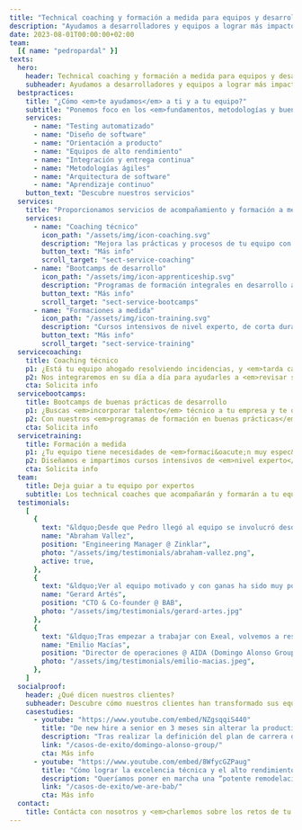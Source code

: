 ```yaml
---
title: "Technical coaching y formación a medida para equipos y desarrolladores de software"
description: "Ayudamos a desarrolladores y equipos a lograr más impacto en el negocio a través de las buenas prácticas de desarrollo"
date: 2023-08-01T00:00:00+02:00
team:
  [{ name: "pedropardal" }]
texts:
  hero:
    header: Technical coaching y formación a medida para equipos y desarrolladores de software
    subheader: Ayudamos a desarrolladores y equipos a lograr más impacto en el negocio a través de las buenas prácticas de desarrollo.
  bestpractices:
    title: "¿Cómo <em>te ayudamos</em> a ti y a tu equipo?"
    subtitle: "Ponemos foco en los <em>fundamentos, metodologías y buenas prácticas</em>, <em>técnicas y de gestión</em>, por encima de tecnologías y frameworks concretos."
    services:
      - name: "Testing automatizado"
      - name: "Diseño de software"
      - name: "Orientación a producto"
      - name: "Equipos de alto rendimiento"
      - name: "Integración y entrega continua"
      - name: "Metodologías ágiles"
      - name: "Arquitectura de software"
      - name: "Aprendizaje continuo"
    button_text: "Descubre nuestros servicios"
  services:
    title: "Proporcionamos servicios de acompañamiento y formación a medida a <em>particulares y empresas</em>."
    services:
      - name: "Coaching técnico"
        icon_path: "/assets/img/icon-coaching.svg"
        description: "Mejora las prácticas y procesos de tu equipo con un acompañamiento y mentorización 100% hands-on."
        button_text: "Más info"
        scroll_target: "sect-service-coaching"
      - name: "Bootcamps de desarrollo"
        icon_path: "/assets/img/icon-apprenticeship.svg"
        description: "Programas de formación integrales en desarrollo ágil de software y buenas prácticas técnicas."
        button_text: "Más info"
        scroll_target: "sect-service-bootcamps"
      - name: "Formaciones a medida"
        icon_path: "/assets/img/icon-training.svg"
        description: "Cursos intensivos de nivel experto, de corta duración, sobre una técnica o metodología particular."
        button_text: "Más info"
        scroll_target: "sect-service-training"
  servicecoaching:
    title: Coaching técnico
    p1: ¿Está tu equipo ahogado resolviendo incidencias, y <em>tarda cada vez más en entregar</em> software de calidad a tiempo?
    p2: Nos integraremos en su día a día para ayudarles a <em>revisar sus procesos y prácticas</em> técnicas y de gestión, ayudarles a definir una visión técnica y <em>capacitarlos para ejecutarla</em> de forma efectiva.
    cta: Solicita info
  servicebootcamps:
    title: Bootcamps de buenas prácticas de desarrollo
    p1: ¿Buscas <em>incorporar talento</em> técnico a tu empresa y te quieres asegurar de que entran <em>con el nivel suficiente</em>? ¿O quizá quieres llevar el talento interno al siguiente nivel?
    p2: Con nuestros <em>programas de formación en buenas prácticas</em> de ingeniería <em>maximizarás el impacto en el negocio</em> de tu equipo de ingeniería.
    cta: Solicita info
  servicetraining:
    title: Formación a medida
    p1: ¿Tu equipo tiene necesidades de <em>formaci&oacute;n muy espec&iacute;ficas</em>?
    p2: Diseñamos e impartimos cursos intensivos de <em>nivel experto</em>, sobre <em>técnicas y metodologías concretas</em>, de <em>aplicación inmediata</em> en tu proyecto.
    cta: Solicita info
  team:
    title: Deja guiar a tu equipo por expertos
    subtitle: Los technical coaches que acompañarán y formarán a tu equipo son desarrolladores y <em>líderes técnicos con amplia experiencia</em> trabajando en equipos de alto rendimiento.
  testimonials:
    [
      {
        text: "&ldquo;Desde que Pedro llegó al equipo se involucró desde el minuto 1, tanto en el producto como en la parte técnica, siendo una pieza clave en la gran mejora sistémica que experimentó el equipo, ayudando no solo en detalles técnicos si no en las interacciones, relaciones y otras dinámicas de equipo.&rdquo;",
        name: "Abraham Vallez",
        position: "Engineering Manager @ Zinklar",
        photo: "/assets/img/testimonials/abraham-vallez.png",
        active: true,
      },
      {
        text: "&ldquo;Ver al equipo motivado y con ganas ha sido muy positivo. Gana el equipo, gana la empresa y también ganan los empleados a nivel personal ya que obtienen un aprendizaje y una formación extra que tiene un retorno muy positivo&rdquo;",
        name: "Gerard Artés",
        position: "CTO & Co-founder @ BAB",
        photo: "/assets/img/testimonials/gerard-artes.jpg"
      },
      {
        text: "&ldquo;Tras empezar a trabajar con Exeal, volvemos a respirar en el equipo el aprendizaje, las preguntas, las lecturas... El éxito principal es ayudar a crecer y retener a nuestros profesionales.&rdquo;",
        name: "Emilio Macías",
        position: "Director de operaciones @ AIDA (Domingo Alonso Group)",
        photo: "/assets/img/testimonials/emilio-macias.jpeg",
      },
    ]
  socialproof:
    header: ¿Qué dicen nuestros clientes?
    subheader: Descubre cómo nuestros clientes han transformado sus equipos de la mano de nuestro acompañamiento
    casestudies:
      - youtube: "https://www.youtube.com/embed/NZgsqqiS440"
        title: "De new hire a senior en 3 meses sin alterar la productividad de los equipos"
        description: "Tras realizar la definición del plan de carrera de los empleados del departamento de ingeniería de AIDA, identifican la necesidad de encontrar talento de nivel intermedio para incorporar a sus equipos."
        link: "/casos-de-exito/domingo-alonso-group/"
        cta: Más info
      - youtube: "https://www.youtube.com/embed/8WfycGZPaug"
        title: "Cómo lograr la excelencia técnica y el alto rendimiento del equipo en 3 meses"
        description: "Queríamos poner en marcha una “potente remodelación” a nivel del desarrollo de nuestro producto y para ello era necesario que el equipo con el que contábamos aprendiera, obtuviera formación."
        link: "/casos-de-exito/we-are-bab/"
        cta: Más info
  contact:
    title: Contácta con nosotros y <em>charlemos sobre los retos de tu equipo</em> para valorar cómo podemos ayudar.
---
```


